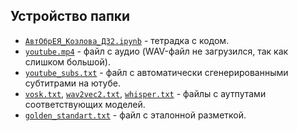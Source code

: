## Устройство папки
* [`АвтОбрЕЯ_Козлова_ДЗ2.ipynb`](АвтОбрЕЯ_Козлова_ДЗ2.ipynb) - тетрадка с кодом.
* [`youtube.mp4`](youtube.mp4) - файл с аудио (WAV-файл не загрузился, так как слишком большой).
* [`youtube_subs.txt`](youtube_subs.txt) - файл с автоматически сгенерированными субтитрами на ютубе.
* [`vosk.txt`](vosk.txt), [`wav2vec2.txt`](wav2vec2.txt), [`whisper.txt`](whisper.txt) - файлы с аутпутами соответствующих моделей.
* [`golden_standart.txt`](golden_standart.txt) - файл с эталонной разметкой.
